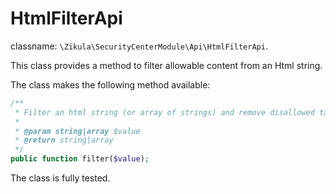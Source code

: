# HtmlFilterApi

classname: `\Zikula\SecurityCenterModule\Api\HtmlFilterApi`.

This class provides a method to filter allowable content from an Html string.

The class makes the following method available:

```php
/**
 * Filter an html string (or array of strings) and remove disallowed tags
 *
 * @param string|array $value
 * @return string|array
 */
public function filter($value);
```

The class is fully tested.
